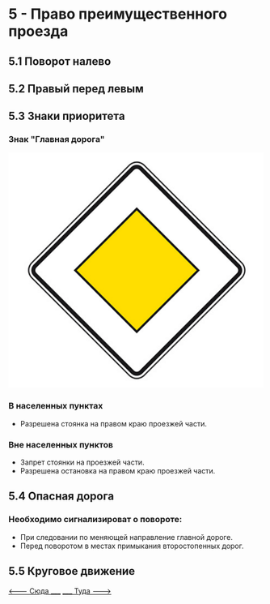 # 5 - Право преимущественного проезда
## 5.1 Поворот налево
## 5.2 Правый перед левым

##  5.3 Знаки приоритета
###  Знак "Главная дорога"
![main road](/img/sign/main_road.png)

### В населенных пунктах 
+ Разрешена стоянка на правом краю проезжей части.

### Вне населенных пунктов
+ Запрет стоянки на проезжей части.
+ Разрешена остановка на правом краю проезжей части.

## 5.4 Опасная дорога
### Необходимо сигнализироват о повороте:
+ При следовании по меняющей направление главной дороге.
+ Перед поворотом в местах примыкания второстопенных дорог.

## 5.5 Круговое движение

[<--- Сюда ___](/04%20-%20road%20infrastructure.md)
[___ Туда --->](06%20-%20road%20regulation.md)
